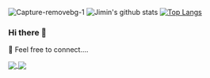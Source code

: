 ![Capture-removebg-1](https://user-images.githubusercontent.com/63320311/99194294-70fa2d00-2776-11eb-879d-e3a64dbd71be.jpeg)
![Jimin's github stats](https://github-readme-stats.vercel.app/api?username=jimijos&show_icons=true&theme=tokyonight)
[![Top Langs](https://github-readme-stats.vercel.app/api/top-langs/?username=jimijos&show_icons=true&theme=dracula)](https://github.com/jimijos/github-readme-stats)

### Hi there 👋
 💬 Feel free to connect....
 
 
 <a href="https://github.com/jimijos/jimijos">
  <img align="center" src="https://github-readme-stats.vercel.app/api/pin/?username=jimijos&repo=jimijos" />
</a>
<a href="https://github.com/jimijos/e-com-server-amazon">
  <img align="center" src="https://github-readme-stats.vercel.app/api/pin/?username=jimijos&repo=e-com-server-amazon" />
</a>
